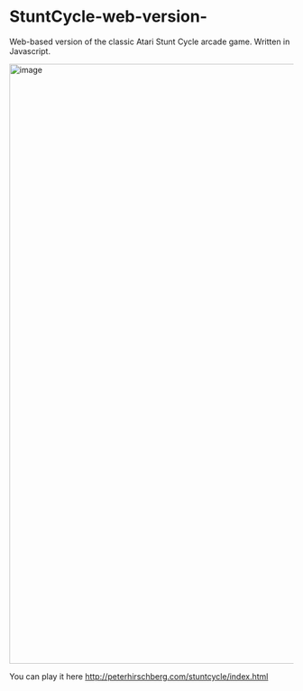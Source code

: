# StuntCycle-web-version-
Web-based version of the classic Atari Stunt Cycle arcade game. Written in Javascript.

<img width="1513" height="1064" alt="image" src="https://github.com/user-attachments/assets/1a4e6c50-8edd-440c-b8e3-db86af0e4fd8" />

You can play it here http://peterhirschberg.com/stuntcycle/index.html

